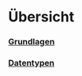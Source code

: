 # Übersicht #

### [Grundlagen](https://github.com/gkabbe/Python-Kurs2015/wiki/Grundlagen) ###

### [Datentypen](https://github.com/gkabbe/Python-Kurs2015/wiki/Datentypen) ###